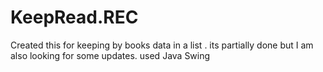 # KeepRead.REC
Created this for keeping by books data in a list . its partially done but I am also looking for some updates. used Java Swing
